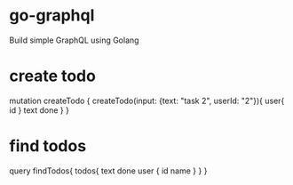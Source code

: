 # go-graphql
Build simple GraphQL using Golang

# create todo
mutation createTodo {
  createTodo(input: {text: "task 2", userId: "2"}){
    user{
      id
    }
    text
    done
  }
}

# find todos
query findTodos{
  todos{
    text
    done
    user {
      id
      name
    }
  }
}